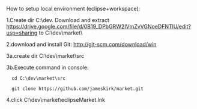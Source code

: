 How to setup local environment (eclipse+workspace):


  1.Create dir C:\dev. Download and extract https://drive.google.com/file/d/0B19_DPbGRW2IVmZvVGNoeDFNTlU/edit?usp=sharing to C:\dev\market\
  
  2.download and install Git: http://git-scm.com/download/win
  
  3a.create dir C:\dev\market\src
  
  3b.Execute command in console:
  
      cd C:\dev\market\src
      
      git clone https://github.com/jameskirk/market.git
      
  4.click C:\dev\market\eclipseMarket.lnk
